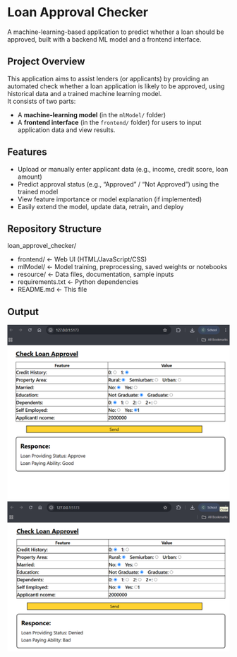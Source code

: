 # Loan Approval Checker

A machine-learning-based application to predict whether a loan should be approved, built with a backend ML model and a frontend interface.

## Project Overview

This application aims to assist lenders (or applicants) by providing an automated check whether a loan application is likely to be approved, using historical data and a trained machine learning model.  
It consists of two parts:  
- A **machine-learning model** (in the `mlModel/` folder)  
- A **frontend interface** (in the `frontend/` folder) for users to input application data and view results.

## Features

- Upload or manually enter applicant data (e.g., income, credit score, loan amount)  
- Predict approval status (e.g., “Approved” / “Not Approved”) using the trained model  
- View feature importance or model explanation (if implemented)  
- Easily extend the model, update data, retrain, and deploy  

## Repository Structure
loan_approvel_checker/
- frontend/ ← Web UI (HTML/JavaScript/CSS)
- mlModel/ ← Model training, preprocessing, saved weights or notebooks
- resource/ ← Data files, documentation, sample inputs
- requirements.txt ← Python dependencies
- README.md ← This file
## Output
<img src='https://github.com/Shivanand-0/loan_approvel_checker/blob/main/resource/Screenshot%202025-10-27%20004538.png'>


<img src='https://github.com/Shivanand-0/loan_approvel_checker/blob/main/resource/Screenshot%202025-10-27%20004636.png'>



